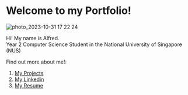 # Welcome to my Portfolio!

![photo_2023-10-31 17 22 24](https://github.com/AlfredBeNoel/portfolio.github.io/assets/47879468/cb23bae0-49de-4efc-8086-c42a7fff49c0)<br>

Hi! My name is Alfred.<br>
Year 2 Computer Science Student in the National University of Singapore (NUS)

Find out more about me!:<br>
1. [My Projects](https://alfredbenoel.github.io/root/index.html)
2. [My Linkedin](https://www.linkedin.com/in/alfred-ben/)
3. [My Resume](https://alfredbenoel.github.io/root/resume.html)

